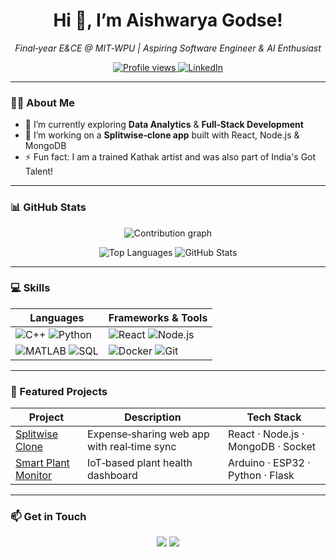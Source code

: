 <!-- HERO -->
<h1 align="center">Hi 👋, I’m <strong>Aishwarya Godse!</strong></h1>
<p align="center">
  <em>Final‑year E&CE @ MIT‑WPU | Aspiring Software Engineer & AI Enthusiast</em>
</p>

<!-- BADGES -->
<p align="center">
  <a href="https://github.com/godseaishwaryaamtt">
    <img alt="Profile views" src="https://komarev.com/ghpvc/?username=godseaishwaryaamtt&color=blue"/>
  </a>
  <a href="[https://linkedin.com/in/your-linkedin](https://www.linkedin.com/in/aishwarya-godse-73ba28234/)">
    <img alt="LinkedIn" src="https://img.shields.io/badge/LinkedIn-Profile-blue?logo=linkedin"/>
  </a>
</p>

---

### 👩‍💻 About Me
- 🌱 I’m currently exploring **Data Analytics** & **Full‑Stack Development**  
- 🔭 I’m working on a **Splitwise‑clone app** built with React, Node.js & MongoDB  
- ⚡ Fun fact: I am a trained Kathak artist and was also part of India's Got Talent!

---

### 📊 GitHub Stats
<p align="center">
  <!-- Contribution Graph -->
  <img src="https://activity-graph.herokuapp.com/graph?username=godseaishwaryaamtt&theme=github-dark&hide_border=true" alt="Contribution graph" />
</p>
<p align="center">
  <!-- Top Languages -->
  <img src="https://github-readme-stats.vercel.app/api/top-langs/?username=godseaishwaryaamtt&layout=compact&hide_border=true" alt="Top Languages" />
  <!-- Overall Stats -->
  <img src="https://github-readme-stats.vercel.app/api?username=godseaishwaryaamtt&show_icons=true&theme=radical&hide_border=true" alt="GitHub Stats" />
</p>

---

### 💻 Skills
| Languages               | Frameworks & Tools       |
|-------------------------|--------------------------|
| ![C++](https://img.shields.io/badge/C++-00599C?logo=c%2B%2B) ![Python](https://img.shields.io/badge/Python-3776AB?logo=python) | ![React](https://img.shields.io/badge/React-20232A?logo=react) ![Node.js](https://img.shields.io/badge/Node.js-339933?logo=node.js) |
| ![MATLAB](https://img.shields.io/badge/MATLAB-0076A8?logo=matlab) ![SQL](https://img.shields.io/badge/SQL-4479A1?logo=postgresql) | ![Docker](https://img.shields.io/badge/Docker-2496ED?logo=docker) ![Git](https://img.shields.io/badge/Git-F05032?logo=git) |

---

### 🚀 Featured Projects
| Project                                       | Description                                     | Tech Stack                         |
|-----------------------------------------------|-------------------------------------------------|------------------------------------|
| [Splitwise Clone](https://github.com/…)        | Expense‑sharing web app with real‑time sync     | React · Node.js · MongoDB · Socket |
| [Smart Plant Monitor](https://github.com/…)    | IoT‑based plant health dashboard                | Arduino · ESP32 · Python · Flask   |

---

### 📫 Get in Touch
<p align="center">
  <a href="mailto:aishwarya.godsemtt@gmail.com"><img src="https://img.shields.io/badge/Email-D14836?logo=gmail"/></a>
  <a href="https://linkedin.com/in/your-linkedin"><img src="https://img.shields.io/badge/LinkedIn-0A66C2?logo=linkedin"/></a>
</p>
